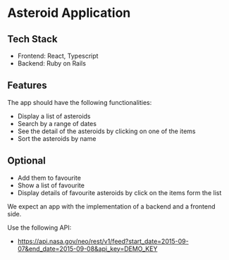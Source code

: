 # Asteroid Application

## Tech Stack
- Frontend: React, Typescript
- Backend: Ruby on Rails

## Features
The app should have the following functionalities:
- Display a list of asteroids
- Search by a range of dates
- See the detail of the asteroids by clicking on one of the items
- Sort the asteroids by name

## Optional
- Add them to favourite
- Show a list of favourite
- Display details of favourite asteroids by click on the items form the list

We expect an app with the implementation of a backend and a frontend side.

Use the following API:

- <https://api.nasa.gov/neo/rest/v1/feed?start_date=2015-09-07&end_date=2015-09-08&api_key=DEMO_KEY>
